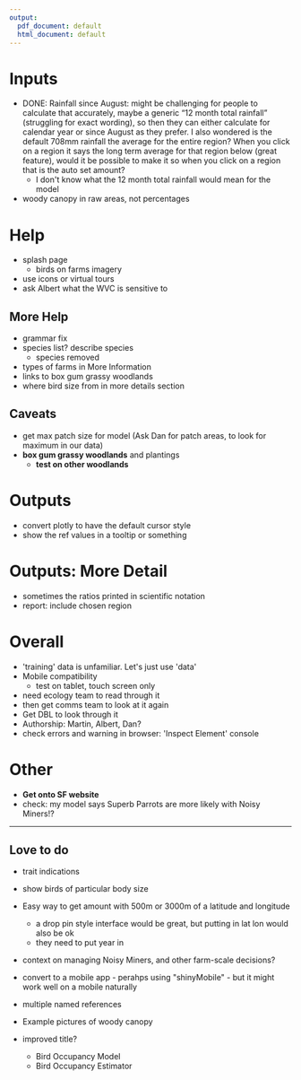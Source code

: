 ```yaml
---
output:
  pdf_document: default
  html_document: default
---
```


# Inputs
+ DONE: Rainfall since August: might be challenging for people to calculate that accurately, maybe a generic “12 month total rainfall” (struggling for exact wording), so then they can either calculate for calendar year or since August as they prefer. I also wondered is the default 708mm rainfall the average for the entire region? When you click on a region it says the long term average for that region below (great feature), would it be possible to make it so when you click on a region that is the auto set amount?
  + I don't know what the 12 month total rainfall would mean for the model
+ woody canopy in raw areas, not percentages

# Help
+ splash page 
  + birds on farms imagery
+ use icons or virtual tours
+ ask Albert what the WVC is sensitive to

## More Help
+ grammar fix
+ species list? describe species
  + species removed
+ types of farms in More Information
+ links to box gum grassy woodlands
+ where bird size from in more details section

## Caveats
+ get max patch size for model (Ask Dan for patch areas, to look for maximum in our data)
+ __box gum grassy woodlands__ and plantings
  + __test on other woodlands__

# Outputs
+ convert plotly to have the default cursor style
+ show the ref values in a tooltip or something


# Outputs: More Detail
+ sometimes the ratios printed in scientific notation
+ report: include chosen region

# Overall
+ 'training' data is unfamiliar. Let's just use 'data'
+ Mobile compatibility
  + test on tablet, touch screen only
+ need ecology team to read through it
+ then get comms team to look at it again
+ Get DBL to look through it
+ Authorship: Martin, Albert, Dan?
+ check errors and warning in browser: 'Inspect Element' console

# Other
+ __Get onto SF website__
+ check: my model says Superb Parrots are more likely with Noisy Miners!?

--- 

## Love to do
+ trait indications
+ show birds of particular body size
+ Easy way to get amount with 500m or 3000m of a latitude and longitude
  + a drop pin style interface would be great, but putting in lat lon would also be ok
  + they need to put year in
+ context on managing Noisy Miners, and other farm-scale decisions?
+ convert to a mobile app - perahps using "shinyMobile" - but it might work well on a mobile naturally

+ multiple named references

+ Example pictures of woody canopy

+ improved title?
  + Bird Occupancy Model
  + Bird Occupancy Estimator
 

